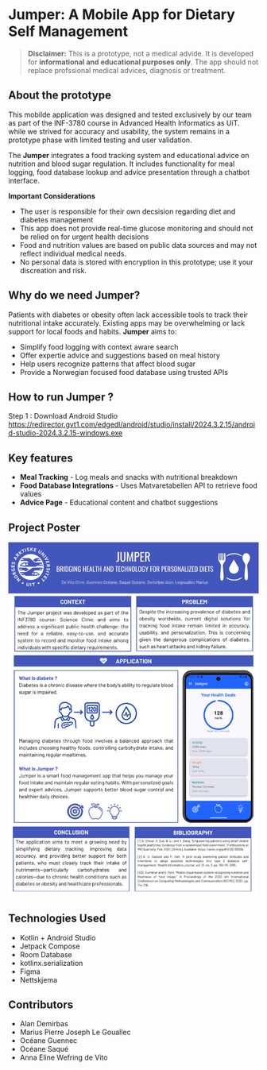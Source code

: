 # Jumper: A Mobile App for Dietary Self Management

> **Disclaimer:** This is a prototype, not a medical advide. It is developed for **informational and educational purposes only**. The app should not replace profssional medical advices, diagnosis or treatment.

## About the prototype 
This mobilde application was designed and tested exclusively by our team as part of the INF-3780 course in Advanced Health Informatics as UiT. while we strived for accuracy and usability, the system remains in a prototype phase with limited testing and user validation.

The **Jumper** integrates a food tracking system and educational advice on nutrition and blood sugar regulation. It includes functionality for meal logging, food database lookup and advice presentation through a chatbot interface.

**Important Considerations** 
- The user is responsible for their own decsision regarding diet and diabetes management
- This app does not provide real-time glucose monitoring and should not be relied on for urgent health decisions
- Food and nutrition values are based on public data sources and may not reflect individual medical needs.
- No personal data is stored with encryption in this prototype; use it your discreation and risk.

## Why do we need Jumper?

Patients with diabetes or obesity often lack accessible tools to track their nutritional intake accurately. Existing apps may be overwhelming or lack support for local foods and habits.  **Jumper** aims to:
- Simplify food logging with context aware search
- Offer expertie advice and suggestions based on meal history
- Help users recognize patterns that affect blood sugar
- Provide a Norwegian focused food database using trusted APIs

## How to run Jumper ?

Step 1 : Download Android Studio https://redirector.gvt1.com/edgedl/android/studio/install/2024.3.2.15/android-studio-2024.3.2.15-windows.exe

  ## Key features
  - **Meal Tracking** - Log meals and snacks with nutritional breakdown
  - **Food Database Integrations** - Uses Matvaretabellen API to retrieve food values
  - **Advice Page** - Educational content and chatbot suggestions

## Project Poster 
![Jumper Poster](jumper%20plakat.png)

## Technologies Used

- Kotlin + Android Studio
- Jetpack Compose
- Room Database
- kotlinx.serialization
- Figma
- Nettskjema

## Contributors
- Alan Demirbas
- Marius Pierre Joseph Le Gouallec
- Océane Guennec
- Océane Saqué
- Anna Eline Wefring de Vito
